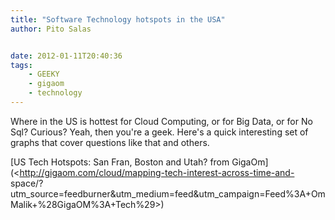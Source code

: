 ```yaml
---
title: "Software Technology hotspots in the USA"
author: Pito Salas


date: 2012-01-11T20:40:36
tags:
    - GEEKY
    - gigaom
    - technology
---
```




Where in the US is hottest for Cloud Computing, or for Big Data, or for No
Sql? Curious? Yeah, then you're a geek. Here's a quick interesting set of
graphs that cover questions like that and others.

[US Tech Hotspots: San Fran, Boston and Utah? from
GigaOm](<http://gigaom.com/cloud/mapping-tech-interest-across-time-and-
space/?utm_source=feedburner&utm_medium=feed&utm_campaign=Feed%3A+OmMalik+%28GigaOM%3A+Tech%29>)


